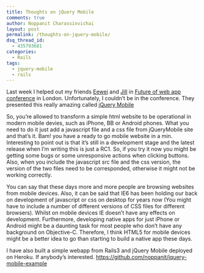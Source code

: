 ```yaml
---
title: Thoughts on jQuery Mobile
comments: true
author: Noppanit Charassinvichai
layout: post
permalink: /thoughts-on-jquery-mobile/
dsq_thread_id:
  - 435793681
categories:
  - Rails
tags:
  - jquery-mobile
  - rails
---
```

Last week I helped out my friends [Eewei][1] and [Jill][2] in [Future of web app conference][3] in London. Unfortunately, I couldn&#8217;t be in the conference. They presented this really amazing called [jQuery Mobile][4]

So, you&#8217;re allowed to transform a simple html website to be operational in modern mobile devies, such as iPhone, BB or Android phones. What you need to do it just add a javascript file and a css file from jQueryMobile site and that&#8217;s it. Bam! you have a ready to go mobile website in a min. Interesting to point out is that it&#8217;s still in a development stage and the latest release when I&#8217;m writing this is just a RC1. So, if you try it now you might be getting some bugs or some unresponsive actions when clicking buttons. Also, when you include the javascript src file and the css version, the version of the two files need to be corresponded, otherwise it might not be working correctly. 

You can say that these days more and more people are browsing websites from mobile devices. Also, it can be said that IE6 has been holding our back on development of javascript or css on desktop for years now (You might have to include a number of different versions of CSS files for different browsers). Whilst on mobile devices IE doesn&#8217;t have any effects on development. Furthermore, developing native apps for just iPhone or Android might be a daunting task for most people who don&#8217;t have any background on Objective-C. Therefore, I think HTML5 for mobile devices might be a better idea to go than starting to build a native app these days. 

I have also built a simple webapp from Rails3 and jQuery Mobile deployed on Heroku. If anybody&#8217;s interested. <https://github.com/noppanit/jquery-mobile-example>

 [1]: http://www.eewei.com "Eewei"
 [2]: http://www.fab.co.uk
 [3]: http://futureofwebapps.com/london-2011/
 [4]: http://jquerymobile.com/